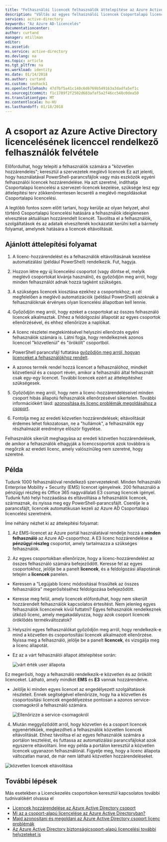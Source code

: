 ```yaml
---
title: "Felhasználói licencek felhasználók áttelepítése az Azure Active Directory biztonságicsoport-alapú licencelésre |} Microsoft Docs"
description: "Váltás az egyes felhasználói licencek Csoportalapú licencelésre az Azure Active Directoryval"
services: active-directory
keywords: "Az Azure AD-licencelés"
documentationcenter: 
author: curtand
manager: mtillman
editor: 
ms.assetid: 
ms.service: active-directory
ms.devlang: na
ms.topic: article
ms.tgt_pltfrm: na
ms.workload: identity
ms.date: 01/14/2018
ms.author: curtand
ms.custom: seohack1
ms.openlocfilehash: 47d7bf5a41c140c6d6769b549163a3dadfa5ef1c
ms.sourcegitcommit: f1c1789f2f2502d683afaf5a2f46cc548c0dea50
ms.translationtype: MT
ms.contentlocale: hu-HU
ms.lasthandoff: 01/18/2018
---
```

# <a name="how-to-add-licensed-users-to-a-group-for-licensing-in-azure-active-directory"></a>A csoport az Azure Active Directory licencelésének licenccel rendelkező felhasználók felvétele

Előfordulhat, hogy telepíti a felhasználók számára a "közvetlen hozzárendelés"; keresztül a szervezetek meglévő licencek Ez azt jelenti, hogy használatával PowerShell-parancsfájlok vagy más eszközök egyéni felhasználói licencek hozzárendelése. Ha azt szeretné, indíthatja Csoportalapú licencelési a szervezet-licencek kezelése, szüksége lesz egy áttelepítési terv zökkenőmentesen lecseréli a meglévő megoldásokat Csoportalapú licencelési.

A legtöbb fontos szem előtt tartani, hogy kerülje az olyan helyzet, ahol történő Csoportalapú licencelési hatására a felhasználók ideiglenesen elvesztése aktuálisan hozzárendelt licencét. Távolítsa el a felhasználók, szolgáltatások és az adataik elveszítenék kockázatát kerülni kell a bármely folyamat, amelynek hatására a licencek eltávolítását.

## <a name="recommended-migration-process"></a>Ajánlott áttelepítési folyamat

1. A licenc-hozzárendelést és a felhasználók eltávolításának kezelése automatizálási (például PowerShell) rendelkezik. Fut, hagyja.

2. Hozzon létre egy új licencelési csoportot (vagy döntse el, melyik meglévő csoportokat kívánja használni), és győződjön meg arról, hogy minden felhasználót adnak hozzá tagként szükséges.

3. A szükséges licencek kiosztása ezekhez a csoportokhoz; a cél megfelelően a meglévő automatizációk (például PowerShell) azoknak a felhasználóknak érvényes olyan licencelési állapotban kell lennie.

4. Győződjön meg arról, hogy ezeket a csoportokat az összes felhasználó licencek alkalmaztak. Ehhez a feldolgozási állapotát az egyes csoportok ellenőrzésével, és ehhez ellenőrizze a naplókat.

  - A licenc részletei megtekintésével helyszíni ellenőrzés egyéni felhasználók számára is. Látni fogja, hogy rendelkeznek azonos licenccel "közvetlenül" és "örökölt" csoportból.

  - PowerShell parancsfájl futtatása [győződjön meg arról, hogyan licenceket a felhasználókhoz rendelt](active-directory-licensing-group-advanced.md#use-powershell-to-see-who-has-inherited-and-direct-licenses).

  - A azonos termék rendel hozzá licencet a felhasználóhoz, mindkét közvetlenül és a csoport révén, amikor a felhasználó által felhasznált csak egy-egy licencet. További licencek ezért az áttelepítéshez szükségesek.

5. Győződjön meg arról, hogy nem a licenc-hozzárendeléseivel minden csoport hibás állapotú felhasználók ellenőrzésével sikertelen. További információkért lásd: [azonosítása és licenc problémák megoldásához a csoport](active-directory-licensing-group-problem-resolution-azure-portal.md).

6. Fontolja meg az eredeti közvetlen hozzárendelések; eltávolítását érdemes lehet fokozatosan, ne a "hullámok", a felhasználók egy részhalmazát eredménye először figyelése.

  Felhasználók sikerült meghagyása az eredeti közvetlen hozzárendelések, de amikor a felhasználók elhagyják a licenccsoportok azok továbbra is megőrzik az eredeti licenc, amely valószínűleg nem szeretné, hogy szeretné.

## <a name="an-example"></a>Példa

Tudunk 1000 felhasználóval rendelkező szervezeteknél. Minden felhasználó Enterprise Mobility + Security (EMS) licencet igényelnek. 200 felhasználó a pénzügyi részleg és Office 365 nagyvállalati E3 csomag licencek igényel. Tudunk futó helyi hozzáadása és eltávolítása a felhasználók licencek, származnak, és nyissa meg egy PowerShell-parancsfájlt. Cserélje le a parancsfájlt, licencek automatikusan kezeli az Azure AD Csoportalapú licencelési szeretnénk.

Íme néhány nézhet ki az áttelepítési folyamat:

1. Az EMS-licencet az Azure portál használatával rendelje hozzá a **minden felhasználó** az Azure AD-csoporthoz. A E3 licenc hozzárendelése a **pénzügyi részleg** csoportot, amely tartalmazza a szükséges felhasználók.

2. Az egyes csoportokban ellenőrizze, hogy a licenc-hozzárendelést az összes felhasználó számára befejeződött. Keresse fel az egyes csoportokhoz, jelölje be a panelt **licencek**, és a feldolgozási állapotának tetején a **licencek** panelen.

  - Keressen a "Legújabb licenc módosításai frissültek az összes felhasználóra" megerősítéséhez feldolgozása befejeződött.

  - Keresse meg felül, amely licencek előfordulhat, hogy nem sikerült hozzárendelt felhasználók kapcsolatos értesítést. Nem jelenleg egyes felhasználók licenceinek kívül futtatni? Egyes felhasználók rendelkeznek ütköző licenc, amely megakadályozza, hogy azok csoport licencek öröklődés termékváltozatok?

3. Helyszíni egyes felhasználókat győződjön meg arról, hogy rendelkezik-e mind a közvetlen és csoportosítási licencek alkalmazott ellenőrzése. Nyissa meg a felhasználó, jelölje be a panelt **licencek**, és vizsgálja meg a licenc állapotát.

  - Ez az a várt felhasználói állapot áttelepítése során:

      ![várt érték user állapota](media/active-directory-licensing-group-migration-azure-portal/expected-user-state.png)

  Ez megerősíti, hogy a felhasználó rendelkezik-e közvetlen és az örökölt licenceket. Látható, amely mindkét **EMS** és **E3** vannak hozzárendelve.

  - Jelölje ki minden egyes licencet az engedélyezett szolgáltatások részleteit. Ennek segítségével ellenőrizze, hogy ha a közvetlen és csoportosítási licencek engedélyezése pontosan a azonos service-csomagokról a felhasználó számára.

      ![Ellenőrizze a service-csomagokról](media/active-directory-licensing-group-migration-azure-portal/check-service-plans.png)

4. Miután meggyőződött arról, hogy közvetlen és a csoport licencek egyenértékűek, megkezdheti a felhasználók közvetlen licencek eltávolítását. Ehhez távolítsa el az egyes felhasználók számára a portálon tesztelést, és futtassa az automatizálási parancsfájlokat azok egyszerre eltávolítani. Íme egy példa a portálon keresztül a közvetlen licencek ugyanazon felhasználónál. Figyelje meg, hogy a licenc állapota változatlan marad, de már nem látható közvetlen hozzárendeléseket.

  ![közvetlen licencek eltávolítása](media/active-directory-licensing-group-migration-azure-portal/direct-licenses-removed.png)


## <a name="next-steps"></a>További lépések

Más esetekben a Licenckezelés csoportokon keresztül kapcsolatos további tudnivalókért olvassa el

* [Licencek hozzárendelése az Azure Active Directory csoport](active-directory-licensing-group-assignment-azure-portal.md)
* [Mi az a csoport-alapú licencelése az Azure Active Directoryban?](active-directory-licensing-whatis-azure-portal.md)
* [Majd azonosítani és megoldani az Azure Active Directory csoport licenc problémák](active-directory-licensing-group-problem-resolution-azure-portal.md)
* [Az Azure Active Directory biztonságicsoport-alapú licencelési további helyzeteket is](active-directory-licensing-group-advanced.md)
